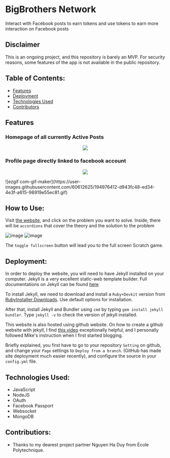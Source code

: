 # BigBrothers Network
Interact with Facebook posts to earn tokens and use tokens to earn more interaction on Facebook posts

## Disclaimer
This is an ongoing project, and this repository is barely an MVP. For security reasons, some features of the app is not available in the public repository.

## Table of Contents:
- [Features](#how-to-use)
- [Deployment](#deployment)
- [Technologies Used](#technologies-used)
- [Contributors](#project-maintainers)
## Features
### Homepage of all currently Active Posts
<p align="center">
  <kbd>
<img src="https://user-images.githubusercontent.com/60612625/194976358-64044226-c614-4aa3-b255-44cca19c6646.png"></img>
  </kbd>
</p>

### Profile page directly linked to facebook account
<p align="center">
  <kbd>
<img src="https://user-images.githubusercontent.com/60612625/194976412-d943fc48-ed34-4e3f-a615-98919e55ec81.gif"></img>
  </kbd>
</p>
![ezgif com-gif-maker](https://user-images.githubusercontent.com/60612625/194976412-d943fc48-ed34-4e3f-a615-98919e55ec81.gif)


## How to Use:
Visit [the website](https://dmtrung14.github.io/mathinspiration), and click on the problem you want to solve.
Inside, there will be ``accordions`` that cover the theory and the solution to the problem

![image](https://user-images.githubusercontent.com/60612625/194203297-57490404-4338-486d-9c71-5133dfb05f4d.png)
![image](https://user-images.githubusercontent.com/60612625/194203370-b6dc18fd-4641-4cbc-bb1f-8bc493efd34b.png)

The ``toggle fullscreen`` button will lead you to the full screen Scratch game.

## Deployment:

In order to deploy the website, you will need to have Jekyll installed on your computer. Jekyll is a very excellent static-web template builder. Full documentations on Jekyll can be found [here](https://jekyllrb.com/docs/installation/windows/)

To install Jekyll, we need to download and install a `Ruby+Devkit` version from [RubyInstaller Downloads](https://rubyinstaller.org/downloads/). Use default options for installation.

After that, install Jekyll and Bundler using `cmd` by typing `gem install jekyll bundler`. Type `jekyll -v` to check the version of jekyll installed.

This website is also hosted using github website. On how to create a github website with jekyll, I find [this video](https://www.youtube.com/watch?v=fqFjuX4VZmU) exceptionally helpful, and I personally followed Mike's instruction when I first started blogging.

Briefly explained, you first have to go to your repository `Setting` on github, and change your `Page` settings to `Deploy from a branch`. (GitHub has made site deployment much easier recently), and configure the source in your `config.yml` file.

## Technologies Used:
- JavaScript
- NodeJS
- OAuth
- Facebook Passport
- Websocket
- MongoDB
## Contributiors:
- Thanks to my dearest project partner Nguyen Ha Duy from École Polytechnique.
